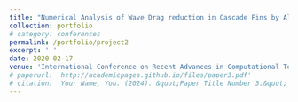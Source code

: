 ```yaml
---
title: "Numerical Analysis of Wave Drag reduction in Cascade Fins by Altering Leading Edge Shape"
collection: portfolio
# category: conferences
permalink: /portfolio/project2
excerpt: ' '
date: 2020-02-17
venue: 'International Conference on Recent Advances in Computational Techniques (IC-RACT)'
# paperurl: 'http://academicpages.github.io/files/paper3.pdf'
# citation: 'Your Name, You. (2024). &quot;Paper Title Number 3.&quot; <i>GitHub Journal of Bugs</i>. 1(3).'
---
```

